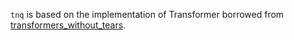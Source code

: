 `tnq` is based on the implementation of Transformer borrowed from [transformers_without_tears](https://github.com/tnq177/transformers_without_tears).